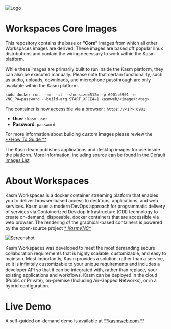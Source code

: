 ![Logo][logo]

# Workspaces Core Images

This repository contains the base or **"Core"** images from which all other Workspaces images are derived.
These images are based off popular linux distributions and contain the wiring necessary to work within the Kasm
platform.

While these images are primarily built to run inside the Kasm platform, they can also be executed manually. Please note
that certain functionality, such as audio, uploads, downloads, and microphone passthrough are only available within the
Kasm platform.

```
sudo docker run --rm  -it --shm-size=512m -p 6901:6901 -e VNC_PW=password --build-arg START_XFCE4=1 kasmweb/<image>:<tag>
```

The container is now accessible via a browser : `https://<IP>:6901`

- **User** : `kasm_user`
- **Password**: `password`

For more information about building custom images please review the  [**How To Guide
**](https://kasmweb.com/docs/latest/how_to/building_images.html?utm_campaign=Github&utm_source=github)

The Kasm team publishes applications and desktop images for use inside the platform. More information, including source
can be found in
the [Default Images List](https://kasmweb.com/docs/latest/guide/custom_images.html?utm_campaign=Github&utm_source=github)

# About Workspaces

Kasm Workspaces is a docker container streaming platform that enables you to deliver browser-based access to desktops,
applications, and web services. Kasm uses a modern DevOps approach for programmatic delivery of services via
Containerized Desktop Infrastructure (CDI) technology to create on-demand, disposable, docker containers that are
accessible via web browser. The rendering of the graphical-based containers is powered by the open-source project   [*
*KasmVNC**](https://github.com/kasmtech/KasmVNC?utm_campaign=Github&utm_source=github)

![Screenshot][Kasm_Workflow]

Kasm Workspaces was developed to meet the most demanding secure collaboration requirements that is highly scalable,
customizable, and easy to maintain. Most importantly, Kasm provides a solution, rather than a service, so it is
infinitely customizable to your unique requirements and includes a developer API so that it can be integrated with,
rather than replace, your existing applications and workflows. Kasm can be deployed in the cloud (Public or Private),
on-premise (Including Air-Gapped Networks), or in a hybrid configuration.

# Live Demo

A self-guided on-demand demo is available at [**kasmweb.com
**](https://www.kasmweb.com/demo.html?utm_campaign=Github&utm_source=github)


[logo]: https://cdn2.hubspot.net/hubfs/5856039/dockerhub/kasm_logo.png "Kasm Logo"

[Kasm_Workflow]: https://cdn2.hubspot.net/hubfs/5856039/dockerhub/kasm_workflow_960.gif "Kasm Workflow"
